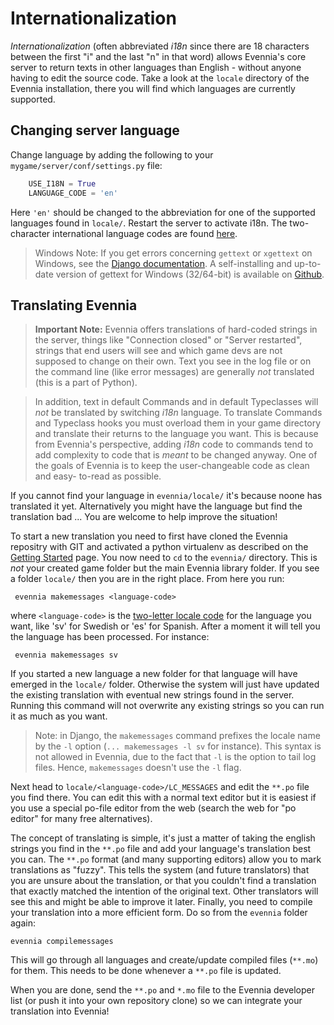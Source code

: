 # Internationalization


*Internationalization* (often abbreviated *i18n* since there are 18 characters between the first "i"
and the last "n" in that word) allows Evennia's core server to return texts in other languages than
English - without anyone having to edit the source code. Take a look at the `locale` directory of
the Evennia installation, there you will find which languages are currently supported.

## Changing server language

Change language by adding the following to your `mygame/server/conf/settings.py` file:

```python
    USE_I18N = True
    LANGUAGE_CODE = 'en'
```

Here `'en'` should be changed to the abbreviation for one of the supported languages found in
`locale/`. Restart the server to activate i18n. The two-character international language codes are
found [here](http://www.science.co.il/Language/Codes.asp).

> Windows Note: If you get errors concerning `gettext` or `xgettext` on Windows, see the [Django
documentation](https://docs.djangoproject.com/en/1.7/topics/i18n/translation/#gettext-on-windows). A
self-installing and up-to-date version of gettext for Windows (32/64-bit) is available on
[Github](https://github.com/mlocati/gettext-iconv-windows).

## Translating Evennia

> **Important Note:** Evennia offers translations of hard-coded strings in the server, things like
"Connection closed" or "Server restarted", strings that end users will see and which game devs are
not supposed to change on their own. Text you see in the log file or on the command line (like error
messages) are generally *not* translated (this is a part of Python).

> In addition, text in default Commands and in default Typeclasses will *not* be translated by
switching *i18n* language. To translate Commands and Typeclass hooks you must overload them in your
game directory and translate their returns to the language you want. This is because from Evennia's
perspective, adding *i18n* code to commands tend to add complexity to code that is *meant* to be
changed anyway. One of the goals of Evennia is to keep the user-changeable code as clean and easy-
to-read as possible.

If you cannot find your language in `evennia/locale/` it's because noone has translated it yet.
Alternatively you might have the language but find the translation bad ... You are welcome to help
improve the situation!

To start a new translation you need to first have cloned the Evennia repositry with GIT and
activated a python virtualenv as described on the [Getting Started](./Getting-Started) page. You now
need to `cd` to the `evennia/` directory. This is *not* your created game folder but the main
Evennia library folder. If you see a folder `locale/` then you are in the right place. From here you
run:

     evennia makemessages <language-code>

where `<language-code>` is the [two-letter locale code](http://www.science.co.il/Language/Codes.asp)
for the language you want, like 'sv' for Swedish or 'es' for Spanish. After a moment it will tell
you the language has been processed.  For instance:

     evennia makemessages sv

If you started a new language a new folder for that language will have emerged in the `locale/`
folder. Otherwise the system will just have updated the existing translation with eventual new
strings found in the server. Running this command will not overwrite any existing strings so you can
run it as much as you want.

> Note: in Django, the `makemessages` command prefixes the locale name by the `-l` option (`...
makemessages -l sv` for instance).  This syntax is not allowed in Evennia, due to the fact that `-l`
is the option to tail log files.  Hence, `makemessages` doesn't use the `-l` flag.

Next head to `locale/<language-code>/LC_MESSAGES` and edit the `**.po` file you find there.  You can
edit this with a normal text editor but it is easiest if you use a special po-file editor from the
web (search the web for "po editor" for many free alternatives).

The concept of translating is simple, it's just a matter of taking the english strings you find in
the `**.po` file and add your language's translation best you can. The `**.po` format (and many
supporting editors) allow you to mark translations as "fuzzy". This tells the system (and future
translators) that you are unsure about the translation, or that you couldn't find a translation that
exactly matched the intention of the original text. Other translators will see this and might be
able to improve it later.
Finally, you need to compile your translation into a more efficient form. Do so from the `evennia`
folder
again:

    evennia compilemessages

This will go through all languages and create/update compiled files (`**.mo`) for them. This needs
to be done whenever a `**.po` file is updated.

When you are done, send the `**.po` and `*.mo` file to the Evennia developer list (or push it into
your own repository clone) so we can integrate your translation into Evennia!
